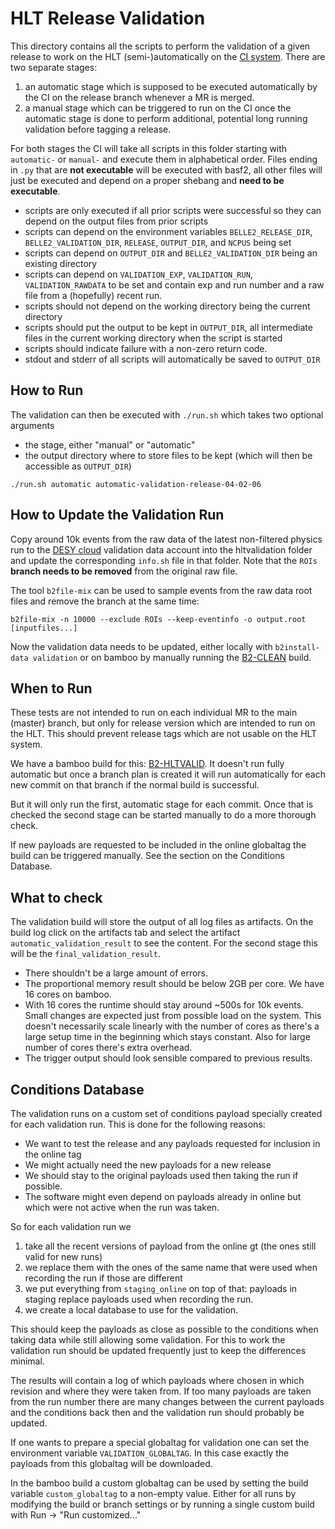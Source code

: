 HLT Release Validation
======================

This directory contains all the scripts to perform the validation of a given
release to work on the HLT (semi-)automatically on the [CI
system](https://bamboo.desy.de/browse/B2-HLTVALID/branches). There are two
separate stages:

1. an automatic stage which is supposed to be executed automatically by the CI
   on the release branch whenever a MR is merged.
2. a manual stage which can be triggered to run on the CI once the automatic
   stage is done to perform additional, potential long running validation before
   tagging a release.

For both stages the CI will take all scripts in this folder starting with
`automatic-` or `manual-` and execute them in alphabetical order. Files ending
in `.py` that are **not executable** will be executed with basf2, all other files
will just be executed and depend on a proper shebang and **need to be executable**.

* scripts are only executed if all prior scripts were successful so they can
  depend on the output files from prior scripts
* scripts can depend on the environment variables `BELLE2_RELEASE_DIR`,
  `BELLE2_VALIDATION_DIR`, `RELEASE`, `OUTPUT_DIR`, and `NCPUS` being set
* scripts can depend on `OUTPUT_DIR` and `BELLE2_VALIDATION_DIR` being an existing directory
* scripts can depend on `VALIDATION_EXP`, `VALIDATION_RUN`, `VALIDATION_RAWDATA` to be set
  and contain exp and run number and a raw file from a (hopefully) recent run.
* scripts should not depend on the working directory being the current directory
* scripts should put the output to be kept in `OUTPUT_DIR`, all intermediate files
  in the current working directory when the script is started
* scripts should indicate failure with a non-zero return code.
* stdout and stderr of all scripts will automatically be saved to `OUTPUT_DIR`

How to Run
----------

The validation can then be executed with `./run.sh` which takes two optional arguments

* the stage, either "manual" or "automatic"
* the output directory where to store files to be kept (which will then be
  accessible as `OUTPUT_DIR`)

```
./run.sh automatic automatic-validation-release-04-02-06
```

How to Update the Validation Run
--------------------------------

Copy around 10k events from the raw data of the latest non-filtered physics run
to the [DESY cloud](https://syncandshare.desy.de/) validation data account into
the hltvalidation folder and update the corresponding `info.sh` file in that folder.
Note that the `ROIs` **branch needs to be removed** from the original raw file.

The tool `b2file-mix` can be used to sample events from the raw data root files
and remove the branch at the same time:

```
b2file-mix -n 10000 --exclude ROIs --keep-eventinfo -o output.root [inputfiles...]
```

Now the validation data needs to be updated, either locally with `b2install-data
validation` or on bamboo by manually running the [B2-CLEAN](https://bamboo.desy.de/browse/B2-CLEAN)
build.

When to Run
-----------

These tests are not intended to run on each individual MR to the main (master)
branch, but only for release version which are intended to run on the HLT.
This should prevent release tags which are not usable on the HLT system.

We have a bamboo build for this: [B2-HLTVALID](https://bamboo.desy.de/browse/B2-HLTVALID0).
It doesn't run fully automatic but once a branch plan is created it will run
automatically for each new commit on that branch if the normal build is
successful.

But it will only run the first, automatic stage for each commit. Once that is
checked the second stage can be started manually to do a more thorough check.

If new payloads are requested to be included in the online globaltag the build can
be triggered manually. See the section on the Conditions Database.

What to check
-------------

The validation build will store the output of all log files as artifacts. On the
build log click on the artifacts tab and select the artifact
`automatic_validation_result` to see the content. For the second stage this will
be the `final_validation_result`.

* There shouldn't be a large amount of errors.
* The proportional memory result should be below 2GB per core. We have 16 cores
  on bamboo.
* With 16 cores the runtime should stay around ~500s for 10k events. Small
  changes are expected just from possible load on the system. This doesn't
  necessarily scale linearly with the number of cores as there's a large setup
  time in the beginning which stays constant. Also for large number of cores
  there's extra overhead.
* The trigger output should look sensible compared to previous results.


Conditions Database
-------------------

The validation runs on a custom set of conditions payload specially created for
each validation run. This is done for the following reasons:

* We want to test the release and any payloads requested for inclusion in the online tag
* We might actually need the new payloads for a new release
* We should stay to the original payloads used then taking the run if possible.
* The software might even depend on payloads already in online but which were not
  active when the run was taken.

So for each validation run we

1. take all the recent versions of payload from the online gt (the ones still
   valid for new runs)
2. we replace them with the ones of the same name that were used when recording
   the run if those are different
3. we put everything from `staging_online` on top of that: payloads in staging
   replace payloads used when recording the run.
4. we create a local database to use for the validation.

This should keep the payloads as close as possible to the conditions when taking
data while still allowing some validation. For this to work the validation run
should be updated frequently just to keep the differences minimal.

The results will contain a log of which payloads where chosen in which revision
and where they were taken from. If too many payloads are taken from the run
number there are many changes between the current payloads and the conditions
back then and the validation run should probably be updated.

If one wants to prepare a special globaltag for validation one can set the
environment variable `VALIDATION_GLOBALTAG`. In this case exactly the payloads
from this globaltag will be downloaded.

In the bamboo build a custom globaltag can be used by setting the build variable
`custom_globaltag` to a non-empty value. Either for all runs by modifying the
build or branch settings or by running a single custom build with Run -> "Run
customized..."
